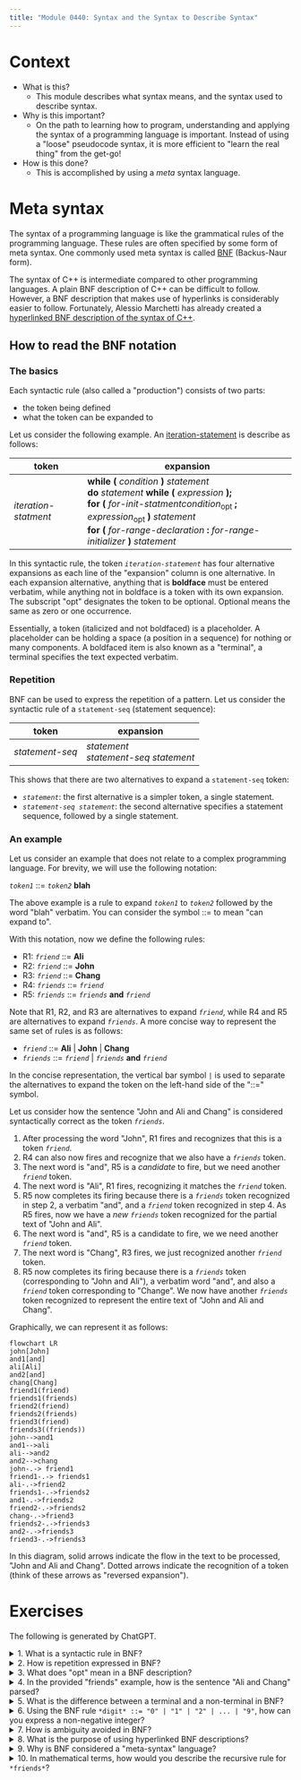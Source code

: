 ```yaml
---
title: "Module 0440: Syntax and the Syntax to Describe Syntax"
---
```


# Context

* What is this?
  * This module describes what syntax means, and the syntax used to describe syntax.
* Why is this important?
  * On the path to learning how to program, understanding and applying the syntax of a programming language is important. Instead of using a "loose" pseudocode syntax, it is more efficient to "learn the real thing" from the get-go!
* How is this done?
  * This is accomplished by using a *meta* syntax language.
 
# Meta syntax

The syntax of a programming language is like the grammatical rules of the programming language. These rules are often specified by some form of meta syntax. One commonly used meta syntax is called [BNF](https://en.wikipedia.org/wiki/Backus%E2%80%93Naur_form) (Backus-Naur form). 

The syntax of C++ is intermediate compared to other programming languages. A plain BNF description of C++ can be difficult to follow. However, a BNF description that makes use of hyperlinks is considerably easier to follow. Fortunately, Alessio Marchetti has already created a [hyperlinked BNF description of the syntax of C++](https://alx71hub.github.io/hcb/).

## How to read the BNF notation

### The basics

Each syntactic rule (also called a "production") consists of two parts:

* the token being defined
* what the token can be expanded to

Let us consider the following example. An [iteration-statement](https://alx71hub.github.io/hcb/#iteration-statement) is describe as follows:

|token|expansion|
|-|-|
|*iteration-statment*|**while (** *condition* **)** *statement*<br />**do** *statement* **while (** *expression* **);** <br /> **for (** *for-init-statmentcondition*<sub>opt</sub> **;** *expression*<sub>opt</sub> **)** *statement* <br />**for (** *for-range-declaration* **:** *for-range-initializer* **)** *statement*

In this syntactic rule, the token *`iteration-statement`* has four alternative expansions as each line of the "expansion" column is one alternative. In each expansion alternative, anything that is **boldface** must be entered verbatim, while anything not in boldface is a token with its own expansion. The subscript "opt" designates the token to be optional. Optional means the same as zero or one occurrence.

Essentially, a token (italicized and not boldfaced) is a placeholder. A placeholder can be holding a space (a position in a sequence) for nothing or many components. A boldfaced item is also known as a "terminal", a terminal specifies the text expected verbatim.

### Repetition

BNF can be used to express the repetition of a pattern. Let us consider the syntactic rule of a `statement-seq` (statement sequence):

|token|expansion|
|-|-|
|*statement-seq*|*statement*<br />*statement-seq statement*|

This shows that there are two alternatives to expand a `statement-seq` token:

* *`statement`*: the first alternative is a simpler token, a single statement.
* *`statement-seq statement`*: the second alternative specifies a statement sequence, followed by a single statement.

### An example

Let us consider an example that does not relate to a complex programming language. For brevity, we will use the following notation:

*`token1`* ::= *`token2`* **blah**

The above example is a rule to expand *`token1`* to *`token2`* followed by the word "blah" verbatim. You can consider the symbol ::= to mean "can expand to".

With this notation, now we define the following rules:

* R1: *`friend`* ::= **Ali**
* R2: *`friend`* ::= **John**
* R3: *`friend`* ::= **Chang**
* R4: *`friends`* ::= *`friend`*
* R5: *`friends`* ::= *`friends`* **and** *`friend`*

Note that R1, R2, and R3 are alternatives to expand *`friend`*, while R4 and R5 are alternatives to expand *`friends`*. A more concise way to represent the same set of rules is as follows:

* *`friend`* ::= **Ali** | **John** | **Chang**
* *`friends`* ::= *`friend`* | *`friends`* **and** *`friend`*

In the concise representation, the vertical bar symbol `|` is used to separate the alternatives to expand the token on the left-hand side of the "::=" symbol. 

Let us consider how the sentence "John and Ali and Chang" is considered syntactically correct as the token *`friends`*.

1. After processing the word "John", R1 fires and recognizes that this is a token *`friend`*.
2. R4 can also now fires and recognize that we also have a *`friends`* token.
3. The next word is "and", R5 is a *candidate* to fire, but we need another *`friend`* token.
4. The next word is "Ali", R1 fires, recognizing it matches the *`friend`* token.
5. R5 now completes its firing because there is a *`friends`* token recognized in step 2, a verbatim "and", and a *`friend`* token recognized in step 4. As R5 fires, now we have a *new* *`friends`* token recognized for the partial text of "John and Ali".
6. The next word is "and", R5 is a candidate to fire, we we need another *`friend`* token.
7. The next word is "Chang", R3 fires, we just recognized another *`friend`* token.
8. R5 now completes its firing because there is a *`friends`* token (corresponding to "John and Ali"), a verbatim word "and", and also a *`friend`* token corresponding to "Change". We now have another *`friends`* token recognized to represent the entire text of "John and Ali and Chang".

Graphically, we can represent it as follows:

```mermaid
flowchart LR
john[John]
and1[and]
ali[Ali]
and2[and]
chang[Chang]
friend1(friend)
friends1(friends)
friend2(friend)
friends2(friends)
friend3(friend)
friends3((friends))
john-->and1
and1-->ali
ali-->and2
and2-->chang
john-.-> friend1
friend1-.-> friends1
ali-.->friend2
friends1-.->friends2
and1-.->friends2
friend2-.->friends2
chang-.->friend3
friends2-.->friends3
and2-.->friends3
friend3-.->friends3
```

In this diagram, solid arrows indicate the flow in the text to be processed, "John and Ali and Chang". Dotted arrows indicate the recognition of a token (think of these arrows as "reversed expansion").

# Exercises

The following is generated by ChatGPT.

<details>
<summary>1. What is a syntactic rule in BNF?</summary>
A syntactic rule in BNF defines how a particular token (non-terminal) can be expanded into other tokens or terminals. It consists of a token being defined and its possible expansions, separated by "::=" or "|".
</details>

<details>
<summary>2. How is repetition expressed in BNF?</summary>
Repetition in BNF is expressed by recursive definitions. For example, in the rule:
<pre>
*statement-seq* ::= *statement* | *statement-seq statement*
</pre>
The second alternative allows *statement-seq* to repeat by including itself in the expansion.
</details>

<details>
<summary>3. What does "opt" mean in a BNF description?</summary>
"Opt" signifies that the token it is attached to is optional, meaning it may appear zero or one time in the syntactic structure.
</details>

<details>
<summary>4. In the provided "friends" example, how is the sentence "Ali and Chang" parsed?</summary>
1. "Ali" matches *`friend`* using R1.
2. R4 recognizes *`friends`*.
3. "and" triggers R5, requiring another *`friend`* token.
4. "Chang" matches *`friend`* using R3.
5. R5 completes, forming a *`friends`* token for "Ali and Chang."
</details>

<details>
<summary>5. What is the difference between a terminal and a non-terminal in BNF?</summary>
A **terminal** is a literal string that appears in the final output (e.g., **"while"**, **"and"**). A **non-terminal** (or token) is a placeholder that can be expanded into other non-terminals or terminals.
</details>

<details>
<summary>6. Using the BNF rule <code>*digit* ::= "0" | "1" | "2" | ... | "9"</code>, how can you express a non-negative integer?</summary>
A non-negative integer can be expressed as:
<pre>
*integer* ::= *digit* | *integer digit*
</pre>
This allows one or more digits to form a number like "123".
</details>

<details>
<summary>7. How is ambiguity avoided in BNF?</summary>
Ambiguity is avoided by clearly specifying alternative expansions for tokens and ensuring that rules do not lead to multiple valid parses for the same input.
</details>

<details>
<summary>8. What is the purpose of using hyperlinked BNF descriptions?</summary>
Hyperlinked BNF descriptions make it easier to navigate and understand complex syntax rules by allowing users to click on tokens and immediately view their definitions or expansions.
</details>

<details>
<summary>9. Why is BNF considered a "meta-syntax" language?</summary>
BNF is called a meta-syntax language because it describes the syntax of programming languages, which themselves define how code should be written. It operates at a level above the syntax of the programming language being specified.
</details>

<details>
<summary>10. In mathematical terms, how would you describe the recursive rule for <code>*friends*</code>?</summary>
The recursive rule can be described as:
<pre>
friends = friend
friends = friends + " and " + friend
</pre>
This is similar to defining a sequence recursively, where the base case is a single friend, and the recursive case adds "and friend" to the existing sequence.
</details>

